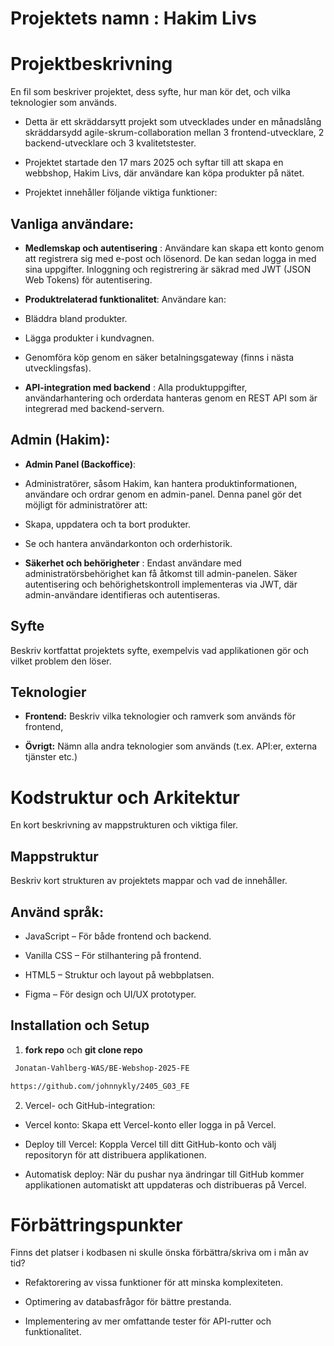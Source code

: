 # Projektets namn : Hakim Livs 

# Projektbeskrivning
En fil som beskriver projektet, dess syfte, hur man kör det, och vilka teknologier som används.

- Detta är ett skräddarsytt projekt som utvecklades under en månadslång skräddarsydd agile-skrum-collaboration mellan 3 frontend-utvecklare, 2 backend-utvecklare och 3 kvalitetstester.

- Projektet startade den 17 mars 2025 och syftar till att skapa en webbshop, Hakim Livs, där användare kan köpa produkter på nätet.

- Projektet innehåller följande viktiga funktioner:

## Vanliga användare:

- **Medlemskap och autentisering** : Användare kan skapa ett konto genom att registrera sig med e-post och lösenord. De kan sedan logga in med sina uppgifter. Inloggning och registrering är säkrad med JWT (JSON Web Tokens) för autentisering.

- **Produktrelaterad funktionalitet**: Användare kan:

- Bläddra bland produkter.

- Lägga produkter i kundvagnen.

- Genomföra köp genom en säker betalningsgateway (finns i nästa utvecklingsfas).

- **API-integration med backend** : Alla produktuppgifter, användarhantering och orderdata hanteras genom en REST API som är integrerad med backend-servern.

## Admin (Hakim):

- **Admin Panel (Backoffice)**: 
- Administratörer, såsom Hakim, kan hantera produktinformationen, användare och ordrar genom en admin-panel. Denna panel gör det möjligt för administratörer att:

 - Skapa, uppdatera och ta bort produkter.

 - Se och hantera användarkonton och orderhistorik.

- **Säkerhet och behörigheter** : Endast användare med administratörsbehörighet kan få åtkomst till admin-panelen. Säker autentisering och behörighetskontroll implementeras via JWT, där admin-användare identifieras och autentiseras.

## Syfte
Beskriv kortfattat projektets syfte, exempelvis vad applikationen gör och vilket problem den löser.



## Teknologier

- **Frontend:** Beskriv vilka teknologier och ramverk som används för frontend, 

- **Övrigt:** Nämn alla andra teknologier som används (t.ex. API:er, externa tjänster etc.)

# Kodstruktur och Arkitektur
En kort beskrivning av mappstrukturen och viktiga filer.




## Mappstruktur
Beskriv kort strukturen av projektets mappar och vad de innehåller.




## Använd språk:

- JavaScript – För både frontend och backend.

- Vanilla CSS – För stilhantering på frontend.

- HTML5 – Struktur och layout på webbplatsen.

- Figma – För design och UI/UX prototyper.

## Installation och Setup

1. **fork repo** och **git clone repo**
```bash
 Jonatan-Vahlberg-WAS/BE-Webshop-2025-FE
```

```bash
https://github.com/johnnykly/2405_G03_FE
```
2. Vercel- och GitHub-integration:

- Vercel konto: Skapa ett Vercel-konto eller logga in på Vercel.

- Deploy till Vercel: Koppla Vercel till ditt GitHub-konto och välj repositoryn för att distribuera applikationen.

- Automatisk deploy: När du pushar nya ändringar till GitHub kommer applikationen automatiskt att uppdateras och distribueras på Vercel.

# Förbättringspunkter

Finns det platser i kodbasen ni skulle önska förbättra/skriva om i mån av tid?

- Refaktorering av vissa funktioner för att minska komplexiteten.

- Optimering av databasfrågor för bättre prestanda.

- Implementering av mer omfattande tester för API-rutter och funktionalitet.